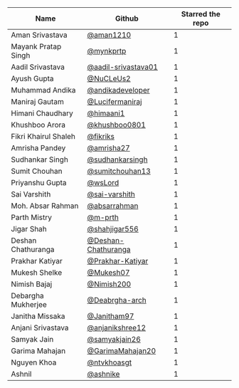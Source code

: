 | Name                 | Github                                                       | Starred the repo |
| -------------------- | ------------------------------------------------------------ | ---------------- |
| Aman Srivastava      | [@aman1210](https://github.com/aman1210)                     | 1                |
| Mayank Pratap Singh  | [@mynkprtp](https://github.com/mynkprtp)                     | 1                |
| Aadil Srivastava     | [@aadil-srivastava01](https://github.com/aadil-srivastava01) | 1                |
| Ayush Gupta          | [@NuCLeUs2](https://github.com/NuCLeUs2)                     | 1                |
| Muhammad Andika      | [@andikadeveloper](https://github.com/andikadeveloper)       | 1                |
| Maniraj Gautam       | [@Lucifermaniraj](https://github.com/Lucifermaniraj)         | 1                |
| Himani Chaudhary     | [@himaani1](https://github.com/himaani1)                     | 1                |
| Khushboo Arora       | [@khushboo0801](https://github.com/khushboo0801)             | 1                |
| Fikri Khairul Shaleh | [@fikriks](https://github.com/fikriks)                       | 1                |
| Amrisha Pandey       | [@amrisha27](https://github.com/amrisha27)                   | 1                |
| Sudhankar Singh      | [@sudhankarsingh](https://github.com/sudhankarsingh)         | 1                |
| Sumit Chouhan        | [@sumitchouhan13](https://github.com/sumitchouhan13)         | 1                |
| Priyanshu Gupta      | [@wsLord](https://github.com/wsLord)                         | 1                |
| Sai Varshith         | [@sai-varshith](https://github.com/sai-varshith)             | 1                |
| Moh. Absar Rahman    | [@absarrahman](https://github.com/absarrahman)               | 1                |
| Parth Mistry         | [@m-prth](https://github.com/m-prth)                         | 1                |
| Jigar Shah           | [@shahjigar556](https://github.com/shahjigar556)             | 1                |
| Deshan Chathuranga   | [@Deshan-Chathuranga](https://github.com/Deshan-Chathuranga) | 1                |
| Prakhar Katiyar      | [@Prakhar-Katiyar](https://github.com/Prakhar-Katiyar)       | 1                |
| Mukesh Shelke        | [@Mukesh07](https://github.com/mukesh2309)                   | 1                |
| Nimish Bajaj         | [@Nimish200](https://github.com/Nimish2000)                  | 1                |
| Debargha Mukherjee   | [@Deabrgha-arch](https://github.com/Debargha-arch)           | 1                |
| Janitha Missaka      | [@Janitham97](https://github.com/Janitham97)                 | 1                |
| Anjani Srivastava    | [@anjanikshree12](https://github.com/anjanikshree12)         | 1                |
| Samyak Jain          | [@samyakjain26](https://github.com/samyakjain26)             | 1                |
| Garima Mahajan       | [@GarimaMahajan20](https://github.com/GarimaMahajan20)       | 1                |
| Nguyen Khoa          | [@ntvkhoasgt](https://github.com/ntvkhoasgt)                 | 1                |
| Ashnil               | [@ashnike](https://github.com/ashnike)                       | 1                |

